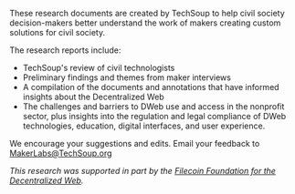 These research documents are created by TechSoup to help civil society decision-makers better understand the work of makers creating custom solutions for civil society.

The research reports include:
* TechSoup's review of civil technologists
* Preliminary findings and themes from maker interviews
* A compilation of the documents and annotations that have informed insights about the Decentralized Web
* The challenges and barriers to DWeb use and access in the nonprofit sector, plus  insights into the regulation and legal compliance of DWeb technologies, education, digital interfaces, and user experience.

We encourage your suggestions and edits. Email your feedback to MakerLabs@TechSoup.org

_This research was supported in part by the [﻿Filecoin Foundation for the Decentralized Web](https://ffdweb.org/)._

